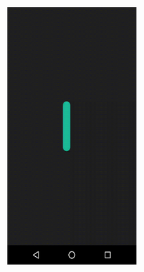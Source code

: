 <img src="https://raw.githubusercontent.com/Anwesh43/KotlinIOShapeView/master/demo/ioview.gif" width="300px" height="600px">
